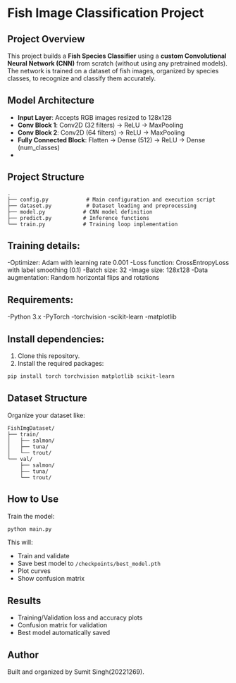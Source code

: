 
# Fish Image Classification Project

##  Project Overview

This project builds a **Fish Species Classifier** using a **custom Convolutional Neural Network (CNN)** from scratch (without using any pretrained models).  
The network is trained on a dataset of fish images, organized by species classes, to recognize and classify them accurately.

##  Model Architecture

- **Input Layer**: Accepts RGB images resized to 128x128
- **Conv Block 1**: Conv2D (32 filters) → ReLU → MaxPooling
- **Conv Block 2**: Conv2D (64 filters) → ReLU → MaxPooling
- **Fully Connected Block**: Flatten → Dense (512) → ReLU → Dense (num_classes)
- 
## Project Structure
```
.
├── config.py            # Main configuration and execution script
├── dataset.py           # Dataset loading and preprocessing
├── model.py            # CNN model definition
├── predict.py          # Inference functions
└── train.py            # Training loop implementation
```
## Training details:
-Optimizer: Adam with learning rate 0.001
-Loss function: CrossEntropyLoss with label smoothing (0.1)
-Batch size: 32
-Image size: 128x128
-Data augmentation: Random horizontal flips and rotations

## Requirements: 
-Python 3.x
-PyTorch
-torchvision
-scikit-learn
-matplotlib

## Install dependencies:
1. Clone this repository.
2. Install the required packages:
```bash
pip install torch torchvision matplotlib scikit-learn
```

##  Dataset Structure

Organize your dataset like:
```
FishImgDataset/
├── train/
│   ├── salmon/
│   ├── tuna/
│   └── trout/
└── val/
    ├── salmon/
    ├── tuna/
    └── trout/
```

##  How to Use

Train the model:
```bash
python main.py
```

This will:
- Train and validate
- Save best model to `/checkpoints/best_model.pth`
- Plot curves
- Show confusion matrix

##  Results

- Training/Validation loss and accuracy plots
- Confusion matrix for validation
- Best model automatically saved

##  Author

Built and organized by Sumit Singh(20221269).

